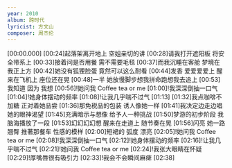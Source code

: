 ```yaml
---
year: 2010
album: 跨时代
lyricist: 方文山
composer: 周杰伦
---
```

[00:00.000]
[00:24]起落架离开地上 空姐亲切的讲
[00:28]请我打开遮阳板 将安全带系上
[00:33]接着问是否用餐 需不需要毛毯
[00:37]而我沉睡在客舱 梦境在我正上方
[00:42]她没有狐狸脸蛋 竟然可以这么耐看
[00:44]发香 爱爱爱爱上 醒来在飞机上 座位还在晃
[00:48]一半 她放慢脚步想我拼命跑想我去追上
[00:53]我知道 因为 我想
[00:56]!她问我 Coffee tea or me
[01:00]!我深深倒抽一口气
[01:04]!她身体摆动的频率
[01:08]!让我几乎喘不过气
[01:13]
[01:32]我点咖啡不加糖 正对着她品尝
[01:36]那免税品的包装 诱人像她一样
[01:41]我决定边走边唱 她的眼神渴望
[01:45]充满暗示与想像 给予人一种挑战
[01:50]梦游的初步阶段 我脑海播放了一段
[01:53]幻幻幻幻想 醒来在走道上 随节奏在晃
[01:56]闪亮 她一路翘臀 推著那餐车 性感的模样
[02:00]短裙的 弧度 漂亮
[02:05]!她问我 Coffee tea or me
[02:08]!我深深倒抽一口气
[02:12]!她身体摆动的频率
[02:16]!让我几乎喘不过气
[02:21]!她问我 Coffee tea or me
[02:24]!我张大眼睛在怀疑
[02:29]!厚嘴唇很有吸引力
[02:33]!我会不会瞬间麻痺
[02:38]